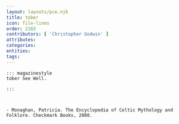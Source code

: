 ```yaml
---
layout: layouts/pce.njk
title: tober
icon: file-lines
order: 2165
contributors: [ 'Christopher Godwin' ]
attributes:
categories:
entities:
tags:
---
```

``` tab [group1:Info]
::: magazinestyle
tober See Well.

:::
```
``` tab [group1:Attributes]
```
``` tab [group1:Entities]
```
``` tab [group1:Sources]
- Monaghan, Patricia. The Encyclopedia of Celtic Mythology and Folklore. Checkmark Books, 2008.
```
